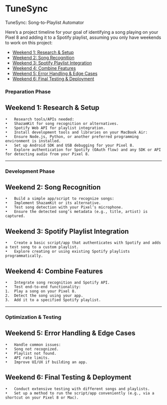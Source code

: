 # TuneSync
TuneSync: Song-to-Playlist Automator

Here’s a project timeline for your goal of identifying a song playing on your Pixel 8 and adding it to a Spotify playlist, assuming you only have weekends to work on this project:

- [Weekend 1: Research & Setup](#w1)
- [Weekend 2: Song Recognition](#w2)
- [Weekend 3: Spotify Playlist Integration](#w3)
- [Weekend 4: Combine Features](#w4)
- [Weekend 5: Error Handling & Edge Cases](#w5)
- [Weekend 6: Final Testing & Deployment](#w6)

### Preparation Phase
## Weekend 1: Research & Setup <a name="w1"></a>

	•	Research tools/APIs needed:
	•	ShazamKit for song recognition or alternatives.
	•	Spotify Web API for playlist integration.
	•	Install development tools and libraries on your MacBook Air:
	•	Ensure Node.js, Python, or another preferred programming environment is installed.
	•	Set up Android SDK and USB debugging for your Pixel 8.
	•	Explore authentication for Spotify (OAuth flow) and any SDK or API for detecting audio from your Pixel 8.

 ---

### Development Phase

## Weekend 2: Song Recognition <a name="w2"></a>

	•	Build a simple app/script to recognize songs:
	•	Implement ShazamKit or its alternative.
	•	Test song detection with your Pixel’s microphone.
	•	Ensure the detected song’s metadata (e.g., title, artist) is captured.

 ## Weekend 3: Spotify Playlist Integration <a name="w3"></a>

	•	Create a basic script/app that authenticates with Spotify and adds a test song to a custom playlist.
	•	Explore creating or using existing Spotify playlists programmatically.

## Weekend 4: Combine Features <a name="w4"></a>

	•	Integrate song recognition and Spotify API.
	•	Test end-to-end functionality:
	1.	Play a song on your Pixel 8.
	2.	Detect the song using your app.
	3.	Add it to a specified Spotify playlist.

---

### Optimization & Testing

## Weekend 5: Error Handling & Edge Cases <a name="w5"></a>

	•	Handle common issues:
	•	Song not recognized.
	•	Playlist not found.
	•	API rate limits.
	•	Improve UI/UX if building an app.

## Weekend 6: Final Testing & Deployment <a name="w6"></a>

	•	Conduct extensive testing with different songs and playlists.
	•	Set up a method to run the script/app conveniently (e.g., via a shortcut on your Pixel 8 or Mac).



